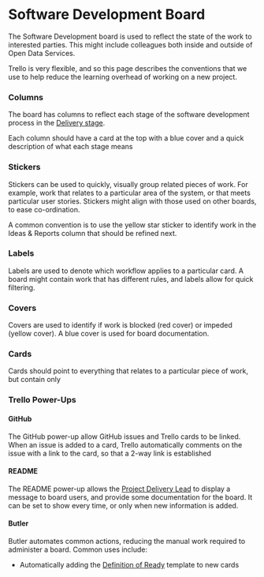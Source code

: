 # Software Development Board

The Software Development board is used to reflect the state of the work to interested parties. This might include colleagues both inside and outside of Open Data Services. 

Trello is very flexible, and so this page describes the conventions that we use to help reduce the learning overhead of working on a new project. 

### Columns

The board has columns to reflect each stage of the software development process in the [Delivery stage](../project-lifecycle-1/delivery-stage.md). 

Each column should have a card at the top with a blue cover and a quick description of what each stage means

### Stickers

Stickers can be used to quickly, visually group related pieces of work. For example, work that relates to a particular area of the system, or that meets particular user stories. Stickers might align with those used on other boards, to ease co-ordination. 

A common convention is to use the yellow star sticker to identify work in the Ideas & Reports column that should be refined next. 

### Labels

Labels are used to denote which workflow applies to a particular card. A board might contain work that has different rules, and labels allow for quick filtering. 

### Covers

Covers are used to identify if work is blocked \(red cover\) or impeded \(yellow cover\). A blue cover is used for board documentation. 

### Cards

Cards should point to everything that relates to a particular piece of work, but contain only 

### Trello Power-Ups

#### GitHub

The GitHub power-up allow GitHub issues and Trello cards to be linked. When an issue is added to a card, Trello automatically comments on the issue with a link to the card, so that a 2-way link is established

#### README

The README power-up allows the [Project Delivery Lead](../roles/project-delivery-lead.md) to display a message to board users, and provide some documentation for the board. It can be set to show every time, or only when new information is added. 

#### Butler

Butler automates common actions, reducing the manual work required to administer a board. Common uses include:

* Automatically adding the [Definition of Ready](../patterns-for-collaboration/definition-of-ready.md) template to new cards



